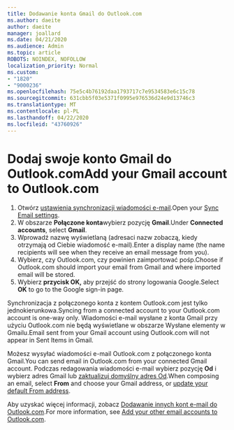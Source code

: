 ```yaml
---
title: Dodawanie konta Gmail do Outlook.com
ms.author: daeite
author: daeite
manager: joallard
ms.date: 04/21/2020
ms.audience: Admin
ms.topic: article
ROBOTS: NOINDEX, NOFOLLOW
localization_priority: Normal
ms.custom:
- "1820"
- "9000236"
ms.openlocfilehash: 75e5c4b76192daa1793717c7e9534583e6c15c78
ms.sourcegitcommit: 631cbb5f03e5371f0995e976536d24e9d13746c3
ms.translationtype: MT
ms.contentlocale: pl-PL
ms.lasthandoff: 04/22/2020
ms.locfileid: "43760926"
---
```

# <a name="add-your-gmail-account-to-outlookcom"></a><span data-ttu-id="842ea-102">Dodaj swoje konto Gmail do Outlook.com</span><span class="sxs-lookup"><span data-stu-id="842ea-102">Add your Gmail account to Outlook.com</span></span>

1. <span data-ttu-id="842ea-103">Otwórz [ustawienia synchronizacji wiadomości e-mail](https://go.microsoft.com/fwlink/?linkid=875264).</span><span class="sxs-lookup"><span data-stu-id="842ea-103">Open your [Sync Email settings](https://go.microsoft.com/fwlink/?linkid=875264).</span></span>
2. <span data-ttu-id="842ea-104">W obszarze **Połączone konta**wybierz pozycję **Gmail**.</span><span class="sxs-lookup"><span data-stu-id="842ea-104">Under **Connected accounts**, select **Gmail**.</span></span>
3. <span data-ttu-id="842ea-105">Wprowadź nazwę wyświetlaną (adresaci nazw zobaczą, kiedy otrzymają od Ciebie wiadomość e-mail).</span><span class="sxs-lookup"><span data-stu-id="842ea-105">Enter a display name (the name recipients will see when they receive an email message from you).</span></span>
4. <span data-ttu-id="842ea-106">Wybierz, czy Outlook.com, czy powinien zaimportować pośp.</span><span class="sxs-lookup"><span data-stu-id="842ea-106">Choose if Outlook.com should import your email from Gmail and where imported email will be stored.</span></span>
5. <span data-ttu-id="842ea-107">Wybierz **przycisk OK,** aby przejść do strony logowania Google.</span><span class="sxs-lookup"><span data-stu-id="842ea-107">Select **OK** to go to the Google sign-in page.</span></span>

<span data-ttu-id="842ea-108">Synchronizacja z połączonego konta z kontem Outlook.com jest tylko jednokierunkowa.</span><span class="sxs-lookup"><span data-stu-id="842ea-108">Syncing from a connected account to your Outlook.com account is one-way only.</span></span> <span data-ttu-id="842ea-109">Wiadomości e-mail wysłane z konta Gmail przy użyciu Outlook.com nie będą wyświetlane w obszarze Wysłane elementy w Gmailu.</span><span class="sxs-lookup"><span data-stu-id="842ea-109">Email sent from your Gmail account using Outlook.com will not appear in Sent Items in Gmail.</span></span>

<span data-ttu-id="842ea-110">Możesz wysyłać wiadomości e-mail Outlook.com z połączonego konta Gmail.</span><span class="sxs-lookup"><span data-stu-id="842ea-110">You can send email in Outlook.com from your connected Gmail account.</span></span> <span data-ttu-id="842ea-111">Podczas redagowania wiadomości e-mail wybierz pozycję **Od** i wybierz adres Gmail lub [zaktualizuj domyślny adres Od](https://go.microsoft.com/fwlink/?linkid=875264).</span><span class="sxs-lookup"><span data-stu-id="842ea-111">When composing an email, select **From** and choose your Gmail address, or [update your default From address](https://go.microsoft.com/fwlink/?linkid=875264).</span></span>

<span data-ttu-id="842ea-112">Aby uzyskać więcej informacji, zobacz [Dodawanie innych kont e-mail do Outlook.com](https://support.office.com/article/c5224df4-5885-4e79-91ba-523aa743f0ba?wt.mc_id=Office_Outlook_com_Alchemy).</span><span class="sxs-lookup"><span data-stu-id="842ea-112">For more information, see [Add your other email accounts to Outlook.com](https://support.office.com/article/c5224df4-5885-4e79-91ba-523aa743f0ba?wt.mc_id=Office_Outlook_com_Alchemy).</span></span>